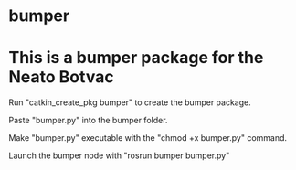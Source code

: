 # bumper
# This is a bumper package for the Neato Botvac

Run "catkin_create_pkg bumper" to create the bumper package.
 
Paste "bumper.py" into the bumper folder.
 
Make "bumper.py" executable with the "chmod +x bumper.py" command.
 
Launch the bumper node with "rosrun bumper bumper.py"
